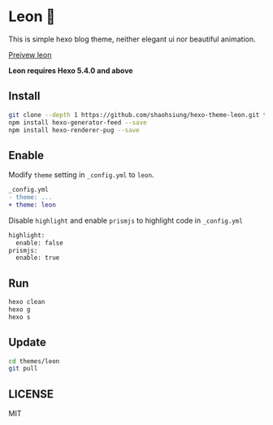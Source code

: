# Leon 🥷

This is simple hexo blog theme, neither elegant ui nor beautiful animation. 

[Preivew leon](https://hexo-theme-leon-preview.pages.dev/)

**Leon requires Hexo 5.4.0 and above**

## Install

``` sh
git clone --depth 1 https://github.com/shaohsiung/hexo-theme-leon.git themes/leon
npm install hexo-generator-feed --save
npm install hexo-renderer-pug --save
```

## Enable

Modify `theme` setting in `_config.yml` to `leon`.

```diff
_config.yml
- theme: ...
+ theme: leon
```

Disable `highlight` and enable `prismjs` to highlight code in `_config.yml`

```diff
highlight:
  enable: false
prismjs:
  enable: true
```

## Run
``` sh
hexo clean
hexo g
hexo s
```

## Update

```sh
cd themes/leon
git pull
```


## LICENSE

MIT
